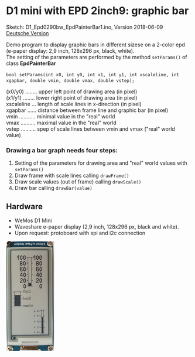 # D1 mini with EPD 2inch9: graphic bar
Sketch: D1_Epd0290bw_EpdPainterBar1.ino, Version 2018-06-09      
[Deutsche Version](./LIESMICH.md "Deutsche Version")   

Demo program to display graphic bars in different sizese on a 2-color epd (e-paper display: 2,9 inch, 128x296 px, black, white).   
The setting of the parameters are performed by the method `setParams()` of class __EpdPainterBar__   
```
bool setParams(int x0, int y0, int x1, int y1, int xscaleline, int xgapbar, double vmin, double vmax, double vstep);
```
(x0/y0) ........ upper left point of drawing area (in pixel)   
(x1/y1) ........ lower right point of drawing area (in pixel)   
xscaleline ... length of scale lines in x-direction (in pixel)   
xgapbar ...... distance between frame line and graphic bar (in pixel)   
vmin ........... minimal value in the "real" world   
vmax .......... maximal value in the "real" world   
vstep .......... spep of scale lines between vmin and vmax ("real" world value)   

### Drawing a bar graph needs four steps:
1. Setting of the parameters for drawing area and "real" world values with `setParams()`    
2. Draw frame with scale lines calling `drawFrame()`    
3. Draw scale values (out of frame) calling `drawScale()`    
4. Draw bar calling `drawBar(value)`    

## Hardware
* WeMos D1 Mini
* Waveshare e-paper display (2,9 inch, 128x296 px, black and white).  
* Upon request: protoboard with spi and i2c connection

![D1mini bar graphs](./images/D1_painterbar1_0290bw.png "D1mini with bar graphs")   
